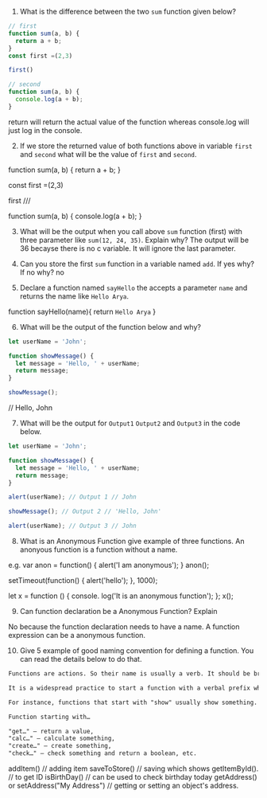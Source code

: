 1. What is the difference between the two `sum` function given below?

```js
// first
function sum(a, b) {
  return a + b;
}
const first =(2,3)

first()

// second
function sum(a, b) {
  console.log(a + b);
}
```
return will return the actual value of the function whereas console.log will just log in the console.

2. If we store the returned value of both functions above in variable `first` and `second` what will be the value of `first` and `second`.

function sum(a, b) {
  return a + b;
}

const first =(2,3)

first
///

function sum(a, b) {
  console.log(a + b);
}

3. What will be the output when you call above `sum` function (first) with three parameter like `sum(12, 24, 35)`. Explain why?
The output will be 36 becayse there is no c variable. It will ignore the last parameter.

4. Can you store the first `sum` function in a variable named `add`. If yes why? If no why?
no

5. Declare a function named `sayHello` the accepts a parameter `name` and returns the name like `Hello Arya`.

function sayHello(name){
  return `Hello Arya`
}


6. What will be the output of the function below and why?

```js
let userName = 'John';

function showMessage() {
  let message = 'Hello, ' + userName;
  return message;
}

showMessage();
```
// Hello, John


7. What will be the output for `Output1` `Output2` and `Output3` in the code below.

```js
let userName = 'John';

function showMessage() {
  let message = 'Hello, ' + userName;
  return message;
}

alert(userName); // Output 1 // John

showMessage(); // Output 2 // 'Hello, John'

alert(userName); // Output 3 // John
```


8. What is an Anonymous Function give example of three functions.
An anonyous function is a function without a name.

e.g.
var anon = function() {
  alert('I am anonymous');
}
anon();

setTimeout(function() {
  alert('hello');
}, 1000);

let x = function () {
console. log('It is an anonymous function');
};
x();

9. Can function declaration be a Anonymous Function? Explain

No because the function declaration needs to have a name. A function expression can be a anonymous function.

10. Give 5 example of good naming convention for defining a function. You can read the details below to do that.

```md
Functions are actions. So their name is usually a verb. It should be brief, as accurate as possible and describe what the function does, so that someone reading the code gets an indication of what the function does.

It is a widespread practice to start a function with a verbal prefix which vaguely describes the action. There must be an agreement within the team on the meaning of the prefixes.

For instance, functions that start with "show" usually show something.

Function starting with…

"get…" – return a value,
"calc…" – calculate something,
"create…" – create something,
"check…" – check something and return a boolean, etc.
```
addItem() // adding item
saveToStore() // saving which shows
getItemById(). // to get ID
isBirthDay() // can be used to check birthday today
getAddress() or setAddress("My Address") // getting or setting an object's address.